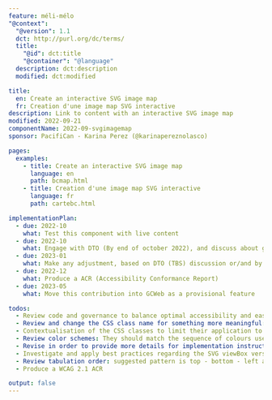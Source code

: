 ```yaml
---
feature: méli-mélo
"@context":
  "@version": 1.1
  dct: http://purl.org/dc/terms/
  title:
    "@id": dct:title
    "@container": "@language"
  description: dct:description
  modified: dct:modified

title:
  en: Create an interactive SVG image map
  fr: Creation d'une image map SVG interactive
description: Link to content with an interactive SVG image map
modified: 2022-09-21
componentName: 2022-09-svgimagemap
sponsor: PacifiCan - Karina Perez (@karinapereznolasco)

pages:
  examples:
    - title: Create an interactive SVG image map
      language: en
      path: bcmap.html
    - title: Creation d'une image map SVG interactive
      language: fr
      path: cartebc.html

implementationPlan:
  - due: 2022-10
    what: Test this component with live content
  - due: 2022-10
    what: Engage with DTO (By end of october 2022), and discuss about guidance on this component/design pattern. Like when to use it? If it match our visual web presence?
  - due: 2023-01
    what: Make any adjustment, based on DTO (TBS) discussion or/and by implementation experience
  - due: 2022-12
    what: Produce a ACR (Accessibility Conformance Report)
  - due: 2023-05
    what: Move this contribution into GCWeb as a provisional feature

todos:
  - Review code and governance to balance optimal accessibility and ease of implementation for users.
  - Review and change the CSS class name for something more meaningful: st0 is not descriptive enough of what it is and how it should be applied to the SVG.
  - Contextualisation of the CSS classes to limit their application to this component/feature only.
  - Review color schemes: They should match the sequence of colours used by the charts and graphs.
  - Revise in order to provide more details for implementation instructions: Like how to organize the sibling styles and how to group them with the anchor elements.
  - Investigate and apply best practices regarding the SVG viewBox versus how it get rendered (scaled) in browser.
  - Review tabulation order: suggested pattern is top - bottom - left and right.
  - Produce a WCAG 2.1 ACR

output: false
---
```


